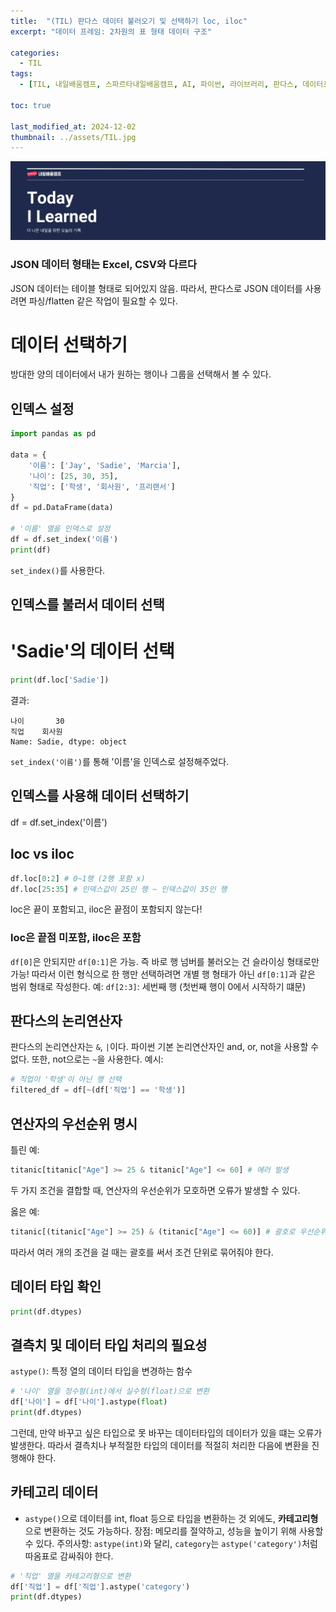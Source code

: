```yaml
---
title:  "(TIL) 판다스 데이터 불러오기 및 선택하기 loc, iloc"
excerpt: "데이터 프레임: 2차원의 표 형태 데이터 구조"

categories:
  - TIL
tags:
  - [TIL, 내일배움캠프, 스파르타내일배움캠프, AI, 파이썬, 라이브러리, 판다스, 데이터프레임]

toc: true

last_modified_at: 2024-12-02
thumbnail: ../assets/TIL.jpg
---
```

![](/images/../images/2024-12-04-11-03-02.png)

### JSON 데이터 형태는 Excel, CSV와 다르다
JSON 데이터는 테이블 형태로 되어있지 않음. 따라서, 판다스로 JSON 데이터를 사용려면 파싱/flatten 같은 작업이 필요할 수 있다.

# 데이터 선택하기
방대한 양의 데이터에서 내가 원하는 행이나 그룹을 선택해서 볼 수 있다.

## 인덱스 설정
```py
import pandas as pd

data = {
    '이름': ['Jay', 'Sadie', 'Marcia'],
    '나이': [25, 30, 35],
    '직업': ['학생', '회사원', '프리랜서']
}
df = pd.DataFrame(data)

# '이름' 열을 인덱스로 설정
df = df.set_index('이름')
print(df)
```
`set_index()`를 사용한다.

## 인덱스를 불러서 데이터 선택
# 'Sadie'의 데이터 선택
```py
print(df.loc['Sadie'])
```

결과:
```
나이       30
직업    회사원
Name: Sadie, dtype: object
```
`set_index('이름')`를 통해 '이름'을 인덱스로 설정해주었다.
## 인덱스를 사용해 데이터 선택하기
df = df.set_index('이름')

## loc vs iloc
```py
df.loc[0:2] # 0~1행 (2행 포함 x)
df.loc[25:35] # 인덱스값이 25인 행 ~ 인덱스값이 35인 행
```
loc은 끝이 포함되고, iloc은 끝점이 포함되지 않는다!

### loc은 끝점 미포함, iloc은 포함
`df[0]`은 안되지만 `df[0:1]`은 가능. 즉 바로 행 넘버를 불러오는 건 슬라이싱 형태로만 가능! 따라서 이런 형식으로 한 행만 선택하려면 개별 행 형태가 아닌 `df[0:1]`과 같은 범위 형태로 작성한다.
예: `df[2:3]`: 세번째 행 (첫번째 행이 0에서 시작하기 떄문)

## 판다스의 논리연산자
판다스의 논리연산자는 `&`, `|`이다. 파이썬 기본 논리연산자인 and, or, not을 사용할 수 없다.
또한, not으로는 `~`을 사용한다.
예시:
```py
# 직업이 '학생'이 아닌 행 선택
filtered_df = df[~(df['직업'] == '학생')]
```

## 연산자의 우선순위 명시
틀린 예:
```py
titanic[titanic["Age"] >= 25 & titanic["Age"] <= 60] # 에러 발생
```
두 가지 조건을 결합할 때, 연산자의 우선순위가 모호하면 오류가 발생할 수 있다.

옳은 예:
```py
titanic[(titanic["Age"] >= 25) & (titanic["Age"] <= 60)] # 괄호로 우선순위 명시
```
따라서 여러 개의 조건을 걸 때는 괄호를 써서 조건 단위로 묶어줘야 한다. 

## 데이터 타입 확인
```py
print(df.dtypes)
```

## 결측치 및 데이터 타입 처리의 필요성
`astype()`: 특정 열의 데이터 타입을 변경하는 함수
```py
# '나이' 열을 정수형(int)에서 실수형(float)으로 변환
df['나이'] = df['나이'].astype(float)
print(df.dtypes)
```
그런데, 만약 바꾸고 싶은 타입으로 못 바꾸는 데이터타입의 데이터가 있을 떄는 오류가 발생한다. 따라서 결측치나 부적절한 타입의 데이터를 적절히 처리한 다음에 변환을 진행해야 한다.

## 카테고리 데이터
- `astype()`으로 데이터를 int, float 등으로 타입을 변환하는 것 외에도, **카테고리형**으로 변환하는 것도 가능하다. 
장점: 메모리를 절약하고, 성능을 높이기 위해 사용할 수 있다.
주의사항: `astype(int)`와 달리, `category`는 `astype('category')`처럼 따옴표로 감싸줘야 한다.
```py
# '직업' 열을 카테고리형으로 변환
df['직업'] = df['직업'].astype('category')
print(df.dtypes)
```